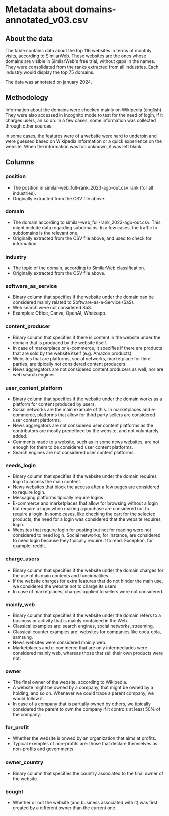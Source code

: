 # Metadata about domains-annotated_v03.csv


## About the data

The table contains data about the top 116 websites in terms of monthly visits, according to SimilarWeb. These
websites are the ones whose domains are visible in SimilarWeb's free trial, without gaps in the names. They were 
consolidated from the ranks extracted from all industries. Each industry would display the top 75 domains.

The data was annotated on january 2024.


## Methodology

Information about the domains were checked mainly on Wikipedia (english). They were also accessed in incognito mode
to test for the need of login, if it charges users, an so on. In a few cases, some information was collected through 
other sources.

In some cases, the features were of a website were hard to underpin and were guessed based on Wikipedia information or 
a quick experience on the website. When the information was too unknown, it was left blank.


## Columns

### position

* The position in similar-web_full-rank_2023-ago-out.csv rank (for all industries).
* Originally extracted from the CSV file above.

### domain

* The domain according to similar-web_full-rank_2023-ago-out.csv. This might include 
  data regarding subdimains. In a few cases, the traffic to subdomains is the relevant one.
* Originally extracted from the CSV file above, and used to check for information.

### industry

* The topic of the domain, according to SimilarWeb classification.
* Originally extracted from the CSV file above.

### software_as_service

* Binary column that specifies if the website under the domain can be considered mainly 
  related to Software-as-a-Service (SaS). 
* Web search were not considered SaS.
* Examples: Office, Canva, OpenAI, Whatsapp.

### content_producer

* Binary column that specifies if there is content in the website under the domain that is
  produced by the website itself. 
* In case of markerplace or e-commerce, it specifies if there are products that are sold 
  by the website itself (e.g. Amazon products).
* Websites that are platforms, social networks, marketplace for third parties, are tipically 
  not considered content producers.
* News aggregators are not considered content producers as well, nor are web search engines.

### user_content_platform

* Binary column that specifies if the website under the domain works as a platform for content
  produced by users.
* Social networks are the main example of this. In marketplaces and e-commerce, platforms that 
  allow for third party sellers are considered user content platforms. 
* News aggregators are not considered user content platforms as the contributors are mostly 
  predefined by the website, and not voluntarely added.
* Comments made to a website, such as in some news websites, are not enough for them to be 
  considered user content platforms.
* Search engines are not considered user content platforms.

### needs_login

* Binary column that specifies if the website under the domain requires login to access the main content.
* News websites that block the access after a few pages are considered to require login.
* Messaging platforms tipically require logins
* E-commerce and marketplaces that allow for browsing without a login but require a login when making a 
  purchase are considered not to require a login. In some cases, like checking the cart for the selected 
  products, the need for a login was considered that the website requires login.
* Websites that require login for posting but not for reading were not considered to need login. Social 
  networks, for instance, are considered to need login because they tipically require it to read. 
  Exception, for example: reddit.

### charge_users

* Binary column that specifies if the website under the domain charges for the use of its main contents and 
  funcionalities.
* If the website charges for extra features that do not hinder the main use, we considered the website not 
  to charge its users
* In case of marketplaces, charges applied to sellers were not considered.

### mainly_web

* Binary column that specifies if the website under the domain refers to a business or activity that is 
  mainly contained in the Web. 
* Classical examples are: search engines, social networks, streaming.
* Classical counter examples are: websites for companies like coca-cola, samsung.
* News websites were considered mainly web.
* Marketplaces and e-commerce that are only intermediaries were considered mainly web, whereas those 
  that sell their own products were not.

### owner

* The final owner of the website, according to Wikipedia. 
* A website might be owned by a company, that might be owned by a holding, and so on. Whenever we could trace
  a parent company, we would follow it.
* In case of a company that is partially owned by others, we tipically considered the parent to own the 
  company if it controls at least 50% of the company.

### for_profit

* Whether the website is onwed by an organization that aims at profits.
* Typical exemples of non-profits are: those that declare themselves as non-profits and governments.

### owner_country

* Binary column that specifies the country associated to the final owner of the website.

### bought

* Whether or not the website (and business associated with it) was first created by a different owner than
  the current one.
